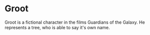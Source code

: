 # Groot
Groot is a fictional character in the films Guardians of the Galaxy. He represents a tree, who is able to say it's own name.